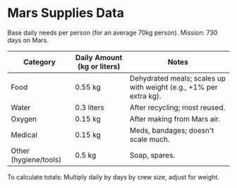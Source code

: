 # Mars Supplies Data

Base daily needs per person (for an average 70kg person). Mission: 730 days on Mars.

| Category | Daily Amount (kg or liters) | Notes |
|----------|-----------------------------|-------|
| Food | 0.55 kg | Dehydrated meals; scales up with weight (e.g., +1% per extra kg). |
| Water | 0.3 liters | After recycling; most reused. |
| Oxygen | 0.15 kg | After making from Mars air. |
| Medical | 0.15 kg | Meds, bandages; doesn't scale much. |
| Other (hygiene/tools) | 0.5 kg | Soap, spares. |

To calculate totals: Multiply daily by days by crew size, adjust for weight.
